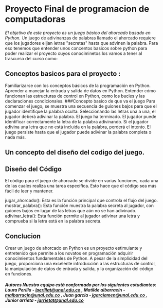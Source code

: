 # Proyecto Final de programacion de computadoras 

*El objetivo de este proyecto es un juego básico del ahorcado basado en Python.* Un juego de adivinanzas de palabras llamado el ahorcado requiere que los jugadores elijan letras   "secretas" hasta que advinen la palabra.
Para eso tenemos que entender unos concentos basicos sobre python para poder realizar el proyecto cuyos conociminetos los vamos a tener al trascurso del curso como:
## Conceptos basicos para el proyecto :
Familiarizarse con los conceptos básicos de la programación en Python.
Aprender a manejar la entrada y salida de datos en Python.
Entender cómo funcionan las estructuras de control en Python, como los bucles y las declaraciones condicionales.
###Concepto basico de que va el juego
Para comenzar el juego, se muestra una secuencia de guiones bajos para que el jugador identifique la palabra oculta. Seleccionando las letras una a una, el jugador deberá adivinar la palabra. El juego ha terminado. El jugador puede identificar correctamente la letra de la palabra adivinando. Si el jugador adivina una letra que no está incluida en la palabra, perderá el intento. El juego persiste hasta que el jugador puede adivinar la palabra completa o nada más.
## Un concepto del diseño del codigo del juego.
## Diseño del Código
El código para el juego de ahorcado se divide en varias funciones, cada una de las cuales realiza una tarea específica. Esto hace que el código sea más fácil de leer y mantener.

jugar_ahorcado(): Esta es la función principal que controla el flujo del juego.
mostrar_palabra(): Esta función muestra la palabra secreta al jugador, con guiones bajos en lugar de las letras que aún no se han adivinado.
adivinar_letra(): Esta función permite al jugador adivinar una letra y comprueba si la letra está en la palabra secreta.
## Conclucion
Crear un juego de ahorcado en Python es un proyecto estimulante y entretenido que permite a los novatos en programación adquirir conocimientos fundamentales de Python. A pesar de la simplicidad del juego, proporciona una excelente introducción a las estructuras de control, la manipulación de datos de entrada y salida, y la organización del código en funciones.
##### Autores Nuestro equipo está conformado por los siguientes estudiantes: Laura Perilla - lperillat@unal.edu.co , Matilde albarracin - malbarracin@unal.edu.co , Juan garcia - jgarciamen@unal.edu.co , Junior arrieta - jarrietat@unal.edu.co 

